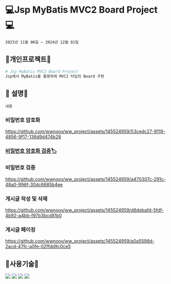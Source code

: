 #  💻Jsp MyBatis MVC2 Board Project💻
```bash
2023년 11월 06일 ~ 2024년 12월 01일
```

## 🔨개인프로젝트🔨

```python
# Jsp MyBatis MVC2 Board Project
Jsp에서 MyBatis를 활용하여 MVC2 타입의 Board 구현
```

## 👋 설명👋

```
내용
```


### 비밀번호 암호화 
https://github.com/wwnoov/ww_project/assets/145524959/53cedc27-9119-4856-9f17-136d9d474b28
### [비밀번호 암호화 검증🏷](https://github.com/wwnoov/ww_project/blob/f8512d33c5cc29706e9f26a0becfc2c19748fcbd/NovJspProject/src/main/java/utils/Encrypt.java#L11C1-L27C33)
### 비밀번호 검증
https://github.com/wwnoov/ww_project/assets/145524959/a470307c-291c-48a0-996f-30dc6685b4ee
### 게시글 작성 및 삭제
https://github.com/wwnoov/ww_project/assets/145524959/d6debafd-5fdf-4b92-a4bb-f97b3bcd81b0
### 게시글 페이징
https://github.com/wwnoov/ww_project/assets/145524959/a0a5598d-2acd-47fc-a0fe-02ffdd9c0ce5




## :page_with_curl:사용기술:page_with_curl:
<img src="https://img.shields.io/badge/Java-007396?style=flat&logo=Conda-Forge&logoColor=white" />
<img src="https://img.shields.io/badge/MySQL-4479A1?style=flat&logo=MySQL&logoColor=white" />
<img src="https://img.shields.io/badge/MariaDB-003545?style=flat&logo=MariaDB&logoColor=white" />
<img src="https://img.shields.io/badge/Mybatis-000000?style=flat&logo=Fluentd&logoColor=white" />


